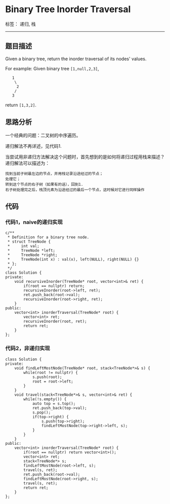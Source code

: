﻿# Binary Tree Inorder Traversal

标签： 递归, 栈

---

## 题目描述

Given a binary tree, return the inorder traversal of its nodes' values.

For example:
Given binary tree `[1,null,2,3]`,
```
   1
    \
     2
    /
   3
```
return `[1,3,2]`.

## 思路分析
一个经典的问题：二叉树的中序遍历。

递归解法不再详述，见代码1.

当尝试用非递归方法解决这个问题时，首先想到的是如何将递归过程用栈来描述？递归解法可以描述为：

```
找到当前子树最左边的节点，并用栈记录沿途经过的节点；
处理它；
转到这个节点的右子树（如果有的话），回到1.
右子树处理完之后，栈顶元素为沿途经过的最后一个节点，这时候对它进行同样操作
```

## 代码
### 代码1，naive的递归实现
```
c/**
 * Definition for a binary tree node.
 * struct TreeNode {
 *     int val;
 *     TreeNode *left;
 *     TreeNode *right;
 *     TreeNode(int x) : val(x), left(NULL), right(NULL) {}
 * };
 */
class Solution {
private:
    void recursiveInorder(TreeNode* root, vector<int>& ret) {
        if(root == nullptr) return;
        recursiveInorder(root->left, ret);
        ret.push_back(root->val);
        recursiveInorder(root->right, ret);
    }
public:
    vector<int> inorderTraversal(TreeNode* root) {
        vector<int> ret;
        recursiveInorder(root, ret);
        return ret;
    }
};
```
### 代码2，非递归实现
```
class Solution {
private:
    void findLeftMostNode(TreeNode* root, stack<TreeNode*>& s) {
        while(root != nullptr) {
            s.push(root);
            root = root->left;
        }
    }
    void travel(stack<TreeNode*>& s, vector<int>& ret) {
        while(!s.empty()) {
            auto top = s.top();
            ret.push_back(top->val);
            s.pop();
            if(top->right) {
                s.push(top->right);
                findLeftMostNode(top->right->left, s);
            }
        }
    }
public:
    vector<int> inorderTraversal(TreeNode* root) {
        if(root == nullptr) return vector<int>();
        vector<int> ret;
        stack<TreeNode*> s;
        findLeftMostNode(root->left, s);
        travel(s, ret);
        ret.push_back(root->val);
        findLeftMostNode(root->right, s);
        travel(s, ret);
        return ret;
    }
};
```
